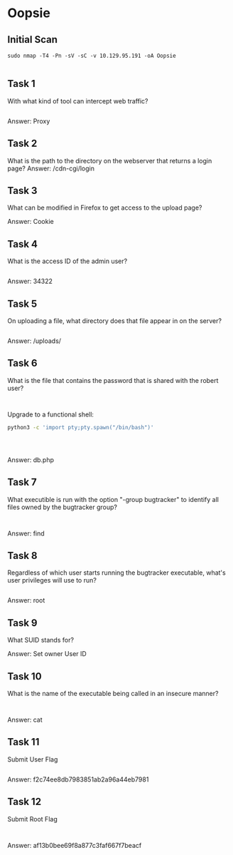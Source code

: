 # Oopsie

## Initial Scan

```nmap
sudo nmap -T4 -Pn -sV -sC -v 10.129.95.191 -oA Oopsie
```

<figure><img src="../../../.gitbook/assets/image (542).png" alt=""><figcaption></figcaption></figure>

## Task 1

With what kind of tool can intercept web traffic?

<figure><img src="../../../.gitbook/assets/image (543).png" alt=""><figcaption></figcaption></figure>

Answer: Proxy

## Task 2

What is the path to the directory on the webserver that returns a login page?  Answer: /cdn-cgi/login

## Task 3

What can be modified in Firefox to get access to the upload page?

Answer: Cookie

## Task 4

What is the access ID of the admin user?

<figure><img src="../../../.gitbook/assets/image (544).png" alt=""><figcaption></figcaption></figure>

Answer: 34322

## Task 5

On uploading a file, what directory does that file appear in on the server?

<figure><img src="../../../.gitbook/assets/image (545).png" alt=""><figcaption></figcaption></figure>

Answer: /uploads/

## Task 6

What is the file that contains the password that is shared with the robert user?

<figure><img src="../../../.gitbook/assets/image (546).png" alt=""><figcaption></figcaption></figure>

<figure><img src="../../../.gitbook/assets/image (547).png" alt=""><figcaption></figcaption></figure>

Upgrade to a functional shell:

```bash
python3 -c 'import pty;pty.spawn("/bin/bash")'
```

&#x20;

<figure><img src="../../../.gitbook/assets/image (548).png" alt=""><figcaption></figcaption></figure>

<figure><img src="../../../.gitbook/assets/image (549).png" alt=""><figcaption></figcaption></figure>

<figure><img src="../../../.gitbook/assets/image (550).png" alt=""><figcaption></figcaption></figure>

Answer: db.php

## Task 7

What executible is run with the option "-group bugtracker" to identify all files owned by the bugtracker group?

<figure><img src="../../../.gitbook/assets/image (551).png" alt=""><figcaption></figcaption></figure>

<figure><img src="../../../.gitbook/assets/image (552).png" alt=""><figcaption></figcaption></figure>

Answer: find

## Task 8

Regardless of which user starts running the bugtracker executable, what's user privileges will use to run?

<figure><img src="../../../.gitbook/assets/image (553).png" alt=""><figcaption></figcaption></figure>

Answer: root

## Task 9

What SUID stands for?

Answer: Set owner User ID

## Task 10

What is the name of the executable being called in an insecure manner?

<figure><img src="../../../.gitbook/assets/image (554).png" alt=""><figcaption></figcaption></figure>

<figure><img src="../../../.gitbook/assets/image (555).png" alt=""><figcaption></figcaption></figure>

Answer: cat

## Task 11

Submit User Flag

<figure><img src="../../../.gitbook/assets/image (556).png" alt=""><figcaption></figcaption></figure>

Answer: f2c74ee8db7983851ab2a96a44eb7981

## Task 12

Submit Root Flag

<figure><img src="../../../.gitbook/assets/image (557).png" alt=""><figcaption></figcaption></figure>

<figure><img src="../../../.gitbook/assets/image (558).png" alt=""><figcaption></figcaption></figure>

Answer: af13b0bee69f8a877c3faf667f7beacf
